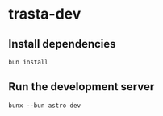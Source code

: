 # trasta-dev

## Install dependencies

```
bun install
```

## Run the development server

```
bunx --bun astro dev
```
